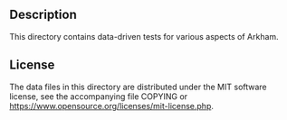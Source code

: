 Description
------------

This directory contains data-driven tests for various aspects of Arkham.

License
--------

The data files in this directory are distributed under the MIT software
license, see the accompanying file COPYING or
https://www.opensource.org/licenses/mit-license.php.

